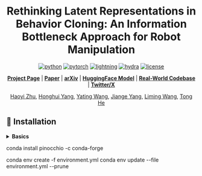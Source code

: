 <div align="center">

# Rethinking Latent Representations in Behavior Cloning: An Information Bottleneck Approach for Robot Manipulation


[![python](https://img.shields.io/badge/-Python_3.8-blue?logo=python&logoColor=white)](https://github.com/pre-commit/pre-commit)
[![pytorch](https://img.shields.io/badge/PyTorch_1.11+-ee4c2c?logo=pytorch&logoColor=white)](https://pytorch.org/get-started/locally/)
[![lightning](https://img.shields.io/badge/-Lightning_2.0+-792ee5?logo=pytorchlightning&logoColor=white)](https://pytorchlightning.ai/)
[![hydra](https://img.shields.io/badge/Config-Hydra_1.2-89b8cd)](https://hydra.cc/)
[![license](https://img.shields.io/badge/License-MIT-green.svg?labelColor=gray)](https://github.com/ashleve/lightning-hydra-template#license)

[**Project Page**](https://haoyizhu.github.io/spa/) | [**Paper**](https://haoyizhu.github.io/spa/static/images/paper.pdf) | [**arXiv**](https://arxiv.org/abs/2410.08208) | [**HuggingFace Model**](https://huggingface.co/HaoyiZhu/SPA) | [**Real-World Codebase**](https://github.com/HaoyiZhu/RealRobot) | [**Twitter/X**](https://x.com/HaoyiZhu/status/1844675411760013471)

[Haoyi Zhu](https://www.haoyizhu.site/), [Honghui Yang](https://hhyangcs.github.io/), [Yating Wang](https://scholar.google.com/citations?hl=zh-CN&user=5SuBWh0AAAAJ),  [Jiange Yang](https://yangjiangeyjg.github.io/), [Liming Wang](https://wanglimin.github.io/), [Tong He](http://tonghe90.github.io/)
</div>




## :hammer: Installation
<details>
<summary><b>Basics</b></summary>

```bash
# clone project
git clone https://github.com/BaiShuanghao/BC-IB.git
cd BC-IB

# crerate conda environment
conda create -n bcib python=3.8
conda activate bcib

# install PyTorch, please refer to https://pytorch.org/get-started/previous-versions/ for other CUDA versions
# e.g. cuda 11.8:
pip install torch==2.2.0 torchvision==0.17.0 torchaudio==2.2.0 --index-url https://download.pytorch.org/whl/cu118

# install mujoco (both mujoco200 and mujoco210 are supported)
# e.g. mujoco200:
mkdir ~/.mujoco
cd ~/.mujoco
wget https://www.roboti.us/download/mujoco200_linux.zip -P ~/.mujoco
unzip ~/.mujoco/mujoco200_linux.zip
mv ~/.mujoco/mujoco200_linux ~/.mujoco/mujoco200
wget https://www.roboti.us/file/mjkey.txt -P ~/.mujoco

cd third_party/envs
cd mujoco-py
pip install -e .
pip install setuptools==59.5.0 Cython==0.29.35 patchelf==0.17.2.0

# 环境变量及依赖项
export LD_LIBRARY_PATH=$LD_LIBRARY_PATH:${HOME}/.mujoco/mujoco200/bin
export LD_LIBRARY_PATH=$LD_LIBRARY_PATH:/usr/lib/nvidia
export LD_LIBRARY_PATH=$LD_LIBRARY_PATH:/usr/local/cuda/lib64
export LD_PRELOAD=/usr/lib/x86_64-linux-gnu/libstdc++.so.6
export MUJOCO_GL=egl
source ~/.bashrc

sudo apt update && sudo apt upgrade -y
sudo apt install libegl1-mesa libegl1-mesa-dev libgl1-mesa-glx libglfw3 libglfw3-dev libglew-dev libosmesa6 libosmesa6-dev libgles2-mesa
conda install -c conda-forge mesalib

# install LIBERO
cd third_party/benchmarks
cd ../../benchmarks
git clone https://github.com/Lifelong-Robot-Learning/LIBERO.git
cd libero
pip install -r requirements.txt
cd ../LIBERO
pip install -e.
cd ../../..

# run 
python notebooks/test_env/test_egl.py
python notebooks/test_env/test_fabric.py
python notebooks/test_env/test_mujoco.py
python notebooks/test_env/test_robosuite.py

# install CortexBench
cd third_party/envs
pip install -e ./mj_envs
pip install -e ./mjrl
cd ../benchmarks
pip install -e ./dmc2gym
pip install -e ./metaworld
pip install -e ./trifinger_simulation
cd eai-vc
pip install -e ./vc_models
pip install -e ./cortexbench/mujoco_vc 
pip install -e ./cortexbench/trifinger_vc
cd ../../..

# install Baselines
cd third_party/methods
pip install -e ./MPI
pip install -e ./r3m
pip install -e ./voltron-robotics
cd ../..

```
</details>


conda install pinocchio -c conda-forge

conda env create -f environment.yml
conda env update --file environment.yml --prune